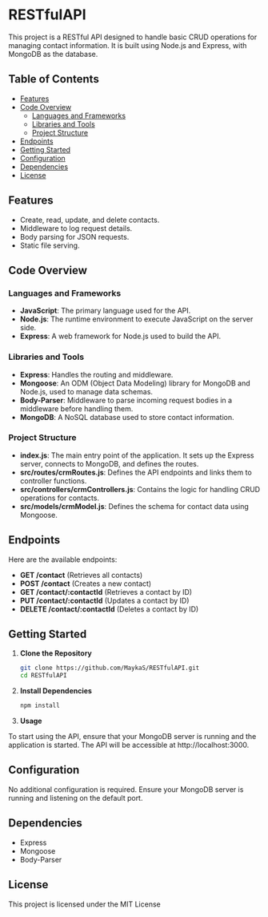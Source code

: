 # RESTfulAPI

This project is a RESTful API designed to handle basic CRUD operations for managing contact information. It is built using Node.js and Express, with MongoDB as the database.


## Table of Contents
- [Features](#features)
- [Code Overview](#code-overview)
  - [Languages and Frameworks](#languages-and-frameworks)
  - [Libraries and Tools](#libraries-and-tools)
  - [Project Structure](#project-structure)
- [Endpoints](#endpoints)
- [Getting Started](#getting-started)
- [Configuration](#configuration)
- [Dependencies](#dependencies)
- [License](#license)
  
## Features

- Create, read, update, and delete contacts.
- Middleware to log request details.
- Body parsing for JSON requests.
- Static file serving.

## Code Overview

### Languages and Frameworks
- **JavaScript**: The primary language used for the API.
- **Node.js**: The runtime environment to execute JavaScript on the server side.
- **Express**: A web framework for Node.js used to build the API.

### Libraries and Tools
- **Express**: Handles the routing and middleware.
- **Mongoose**: An ODM (Object Data Modeling) library for MongoDB and Node.js, used to manage data schemas.
- **Body-Parser**: Middleware to parse incoming request bodies in a middleware before handling them.
- **MongoDB**: A NoSQL database used to store contact information.

### Project Structure
- **index.js**: The main entry point of the application. It sets up the Express server, connects to MongoDB, and defines the routes.
- **src/routes/crmRoutes.js**: Defines the API endpoints and links them to controller functions.
- **src/controllers/crmControllers.js**: Contains the logic for handling CRUD operations for contacts.
- **src/models/crmModel.js**: Defines the schema for contact data using Mongoose.


## Endpoints
Here are the available endpoints:

- **GET /contact**  (Retrieves all contacts)
- **POST /contact**  (Creates a new contact)
- **GET /contact/:contactId**  (Retrieves a contact by ID)
- **PUT /contact/:contactId** (Updates a contact by ID)
- **DELETE /contact/:contactId**  (Deletes a contact by ID)


## Getting Started

1. **Clone the Repository**

   ```bash
   git clone https://github.com/MaykaS/RESTfulAPI.git
   cd RESTfulAPI
   ```

2. **Install Dependencies**   
   ```bash
   npm install
   ```

3. **Usage**

  To start using the API, ensure that your MongoDB server is running and the application is started. The API will be accessible at http://localhost:3000.

## Configuration
  No additional configuration is required. Ensure your MongoDB server is running and listening on the default port.

## Dependencies
- Express
- Mongoose
- Body-Parser

## License

This project is licensed under the MIT License 
